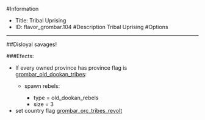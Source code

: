 #Information
 - Title: Tribal Uprising
 - ID: flavor_grombar.104
#Description
Tribal Uprising
#Options

___
##Disloyal savages!

###Efects:<ul><li>If every owned province has province flag is [grombar_old_dookan_tribes](../flags/grombar_old_dookan_tribes.md):</li><ul><li>spawn rebels:</li><ul><li>type = old_dookan_rebels</li><li>size = 3</li></ul></ul><li>set country flag [grombar_orc_tribes_revolt](../flags/grombar_orc_tribes_revolt.md)</li></ul>
